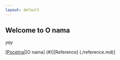 ```yaml
---
layout: default
---
```


## Welcome to O nama

_yay_

[[Pocetna](./index.md)|[O nama] (#)|[Reference] (./reference.md)]
